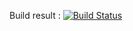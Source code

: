 Build result : [![Build Status](https://travis-ci.org/ZhenyaM/VoteApp.svg?branch=master)](https://travis-ci.org/ZhenyaM/VoteApp)